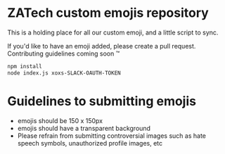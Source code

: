 # ZATech custom emojis repository

This is a holding place for all our custom emoji, and a little script to sync.

If you'd like to have an emoji added, please create a pull request. Contributing guidelines coming soon :tm:

```bash
npm install
node index.js xoxs-SLACK-OAUTH-TOKEN
```

# Guidelines to submitting emojis

- emojis should be 150 x 150px
- emojis should have a transparent background
- Please refrain from submitting controversial images such as hate speech symbols, unauthorized profile images, etc
